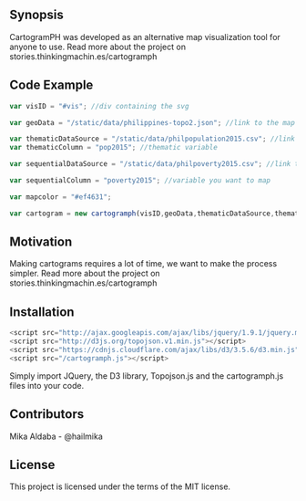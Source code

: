 ## Synopsis

CartogramPH was developed as an alternative map visualization tool for anyone to use.
Read more about the project on stories.thinkingmachin.es/cartogramph

## Code Example

```javascript
var visID = "#vis"; //div containing the svg

var geoData = "/static/data/philippines-topo2.json"; //link to the map json source file

var thematicDataSource = "/static/data/philpopulation2015.csv"; //link to population data
var thematicColumn = "pop2015"; //thematic variable

var sequentialDataSource = "/static/data/philpoverty2015.csv"; //link to poverty data

var sequentialColumn = "poverty2015"; //variable you want to map

var mapcolor = "#ef4631";

var cartogram = new cartogramph(visID,geoData,thematicDataSource,thematicColumn,sequentialDataSource,sequentialColumn,mapcolor);
```

## Motivation

Making cartograms requires a lot of time, we want to make the process simpler.
Read more about the project on stories.thinkingmachin.es/cartogramph

## Installation

```javascript
<script src="http://ajax.googleapis.com/ajax/libs/jquery/1.9.1/jquery.min.js"></script>
<script src="http://d3js.org/topojson.v1.min.js"></script>
<script src="https://cdnjs.cloudflare.com/ajax/libs/d3/3.5.6/d3.min.js" charset="utf-8"></script>
<script src="/cartogramph.js"></script>
```

Simply import JQuery, the D3 library, Topojson.js and the cartogramph.js files into your code.

## Contributors

Mika Aldaba - @hailmika

## License

This project is licensed under the terms of the MIT license.